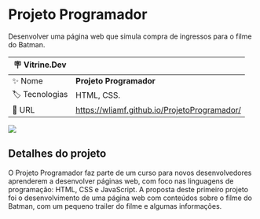 # Projeto Programador

Desenvolver uma página web que simula compra de ingressos para o filme do Batman.

| :placard: Vitrine.Dev |     |
| -------------  | --- |
| :sparkles: Nome        | **Projeto Programador**
| :label: Tecnologias | HTML, CSS.
| :rocket: URL         | https://wliamf.github.io/ProjetoProgramador/

<!-- Inserir imagem com a #vitrinedev ao final do link -->
![](https://user-images.githubusercontent.com/116922569/215510933-65fc5b35-4df3-4d02-929e-d0bea2536914.png#vitrinedev)

## Detalhes do projeto

O Projeto Programador faz parte de um curso para novos desenvolvedores aprenderem a desenvolver páginas web, com foco nas linguagens de programação: HTML, CSS e JavaScript.
A proposta deste primeiro projeto foi o desenvolvimento de uma página web com conteúdos sobre o filme do Batman, com um pequeno trailer do filme e algumas informações.
